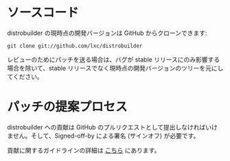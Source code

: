 # ソースコード <!-- Source code -->

<!--
The current development version of distrobuilder can be cloned from GitHub with:
-->
distrobuilder の現時点の開発バージョンは GitHub からクローンできます:

    git clone git://github.com/lxc/distrobuilder

<!--
Contributions sent upstream for review must be based on the current git tree
and not on stable releases, unless the bug only affects a stable release.
-->
レビューのためにパッチを送る場合は、バグが stable リリースにのみ影響する場合を除いて、stable リリースでなく現時点の開発バージョンのツリーを元にしてください。

# パッチの提案プロセス <!-- Patch submission process -->

<!--
Contributions to distrobuilder must be submitted as GitHub pull-requests and we require them to be signed-off.
-->
distrobuilder への貢献は GitHub のプルリクエストとして提出しなければいけません。そして、Signed-off-by による署名 (サインオフ) が必要です。

<!--
More details on contribution guidelines may be found [here](https://github.com/lxc/distrobuilder/blob/master/CONTRIBUTING.md)
-->
貢献に関するガイドラインの詳細は [こちら](https://github.com/lxc/distrobuilder/blob/master/CONTRIBUTING.md) にあります。

